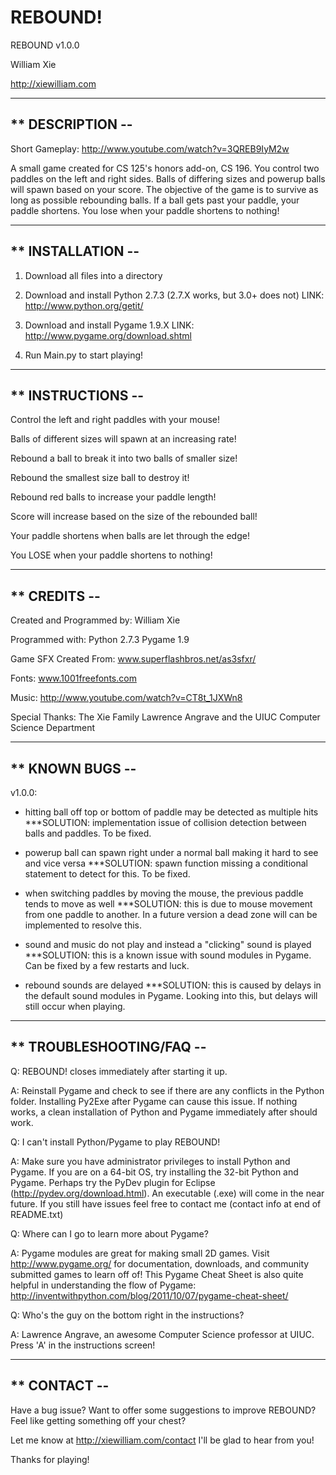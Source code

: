 REBOUND!
===================

REBOUND v1.0.0

William Xie

http://xiewilliam.com

---------------------------------------------------------------------------------

## ** DESCRIPTION --

Short Gameplay:
http://www.youtube.com/watch?v=3QREB9IyM2w

A small game created for CS 125's honors add-on, CS 196.
You control two paddles on the left and right sides.
Balls of differing sizes and powerup balls will spawn based on your score.
The objective of the game is to survive as long as possible rebounding balls.
If a ball gets past your paddle, your paddle shortens.
You lose when your paddle shortens to nothing!

---------------------------------------------------------------------------------

## ** INSTALLATION --

1) Download all files into a directory

2) Download and install Python 2.7.3 (2.7.X works, but 3.0+ does not)
LINK: http://www.python.org/getit/

3) Download and install Pygame 1.9.X 
LINK: http://www.pygame.org/download.shtml

4) Run Main.py to start playing!

---------------------------------------------------------------------------------


## ** INSTRUCTIONS --

Control the left and right paddles with your mouse!

Balls of different sizes will spawn at an increasing rate!

Rebound a ball to break it into two balls of smaller size!

Rebound the smallest size ball to destroy it!

Rebound red balls to increase your paddle length!

Score will increase based on the size of the rebounded ball!

Your paddle shortens when balls are let through the edge!

You LOSE when your paddle shortens to nothing!

---------------------------------------------------------------------------------

## ** CREDITS --

Created and Programmed by: 
  William Xie

Programmed with:
  Python 2.7.3 
  Pygame 1.9

Game SFX Created From:
  www.superflashbros.net/as3sfxr/
  
Fonts:
  www.1001freefonts.com
  
Music:
  http://www.youtube.com/watch?v=CT8t_1JXWn8
  
Special Thanks:
  The Xie Family
  Lawrence Angrave
  and the UIUC Computer Science Department

---------------------------------------------------------------------------------

## ** KNOWN BUGS --

v1.0.0:
  - hitting ball off top or bottom of paddle may be detected as multiple hits
      ***SOLUTION: implementation issue of collision detection between balls and paddles. To be fixed.
  
  - powerup ball can spawn right under a normal ball making it hard to see and vice versa
      ***SOLUTION: spawn function missing a conditional statement to detect for this. To be fixed.
  
  - when switching paddles by moving the mouse, the previous paddle tends to move as well
      ***SOLUTION: this is due to mouse movement from one paddle to another. In a future version a dead zone will
                   can be implemented to resolve this.
  
  - sound and music do not play and instead a "clicking" sound is played
      ***SOLUTION: this is a known issue with sound modules in Pygame. Can be fixed by a few restarts and luck.
      
  - rebound sounds are delayed
      ***SOLUTION: this is caused by delays in the default sound modules in Pygame. Looking into this, but delays 
                   will still occur when playing.
      
---------------------------------------------------------------------------------

## ** TROUBLESHOOTING/FAQ --

Q: REBOUND! closes immediately after starting it up.

A: Reinstall Pygame and check to see if there are any conflicts in the Python folder. Installing Py2Exe after Pygame
     can cause this issue. If nothing works, a clean installation of Python and Pygame immediately after should work.
     
Q: I can't install Python/Pygame to play REBOUND!

A: Make sure you have administrator privileges to install Python and Pygame.
     If you are on a 64-bit OS, try installing the 32-bit Python and Pygame.
     Perhaps try the PyDev plugin for Eclipse (http://pydev.org/download.html).
     An executable (.exe) will come in the near future.
     If you still have issues feel free to contact me (contact info at end of README.txt)

Q: Where can I go to learn more about Pygame?
  
A: Pygame modules are great for making small 2D games.
      Visit http://www.pygame.org/ for documentation, downloads, and community submitted games to learn off of!
      This Pygame Cheat Sheet is also quite helpful in understanding the flow of Pygame: 
      http://inventwithpython.com/blog/2011/10/07/pygame-cheat-sheet/
  
Q: Who's the guy on the bottom right in the instructions?

A: Lawrence Angrave, an awesome Computer Science professor at UIUC. Press 'A' in the instructions screen!

---------------------------------------------------------------------------------

## ** CONTACT --

Have a bug issue? Want to offer some suggestions to improve REBOUND? Feel like getting something off your chest?

Let me know at http://xiewilliam.com/contact
I'll be glad to hear from you!

Thanks for playing!
